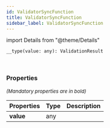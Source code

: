 ```yaml
---
id: ValidatorSyncFunction
title: ValidatorSyncFunction
sidebar_label: ValidatorSyncFunction
---
```


import Details from "@theme/Details"


```tsx
__type(value: any): ValidationResult
```
<br/>



### Properties

<font size="2"><i>(Mandatory properties are in bold)</i></font>

| Properties | Type | Description |
| --------- | ---- | ----------- |
| **value** | any |  |


